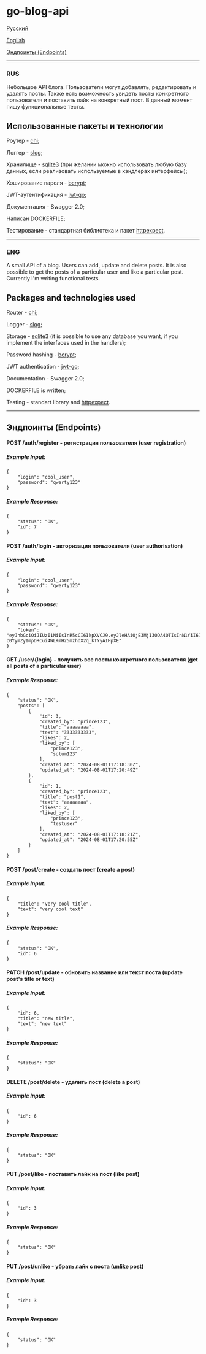 ﻿# go-blog-api
[Русский](#russian)

[English](#english)

[Эндпоинты (Endpoints)](#demo)
___
### RUS <a name="russian"></a> 
Небольшое API блога. Пользователи могут добавлять, редактировать и удалять посты. Также есть возможность увидеть посты конкретного пользователя и поставить лайк на конкретный пост.
В данный момент пишу функциональные тесты.
## Использованные пакеты и технологии
Роутер - [chi](https://github.com/go-chi/chi/);

Логгер - [slog](https://pkg.go.dev/golang.org/x/exp/slog);

Хранилище - [sqlite3](https://www.sqlite.org/) (при желании можно использовать любую базу данных, если реализовать используемые в хэндлерах интерфейсы);

Хэширование пароля - [bcrypt](https://pkg.go.dev/golang.org/x/crypto/bcrypt);

JWT-аутентификация - [jwt-go](https://pkg.go.dev/github.com/golang-jwt/jwt/v5);

Документация - Swagger 2.0;

Написан DOCKERFILE;

Тестирование - стандартная библиотека и пакет [httpexpect](https://github.com/gavv/httpexpect).

___
### ENG <a name="english"></a> 
A small API of a blog. Users can add, update and delete posts. It is also possible to get the posts of a particular user and like a particular post.
Currently I'm writing functional tests.
## Packages and technologies used
Router - [chi](https://github.com/go-chi/chi/);

Logger - [slog](https://pkg.go.dev/golang.org/x/exp/slog);

Storage - [sqlite3](https://www.sqlite.org/) (it is possible to use any database you want, if you implement the interfaces used in the handlers);

Password hashing - [bcrypt](https://pkg.go.dev/golang.org/x/crypto/bcrypt);

JWT authentication - [jwt-go](https://pkg.go.dev/github.com/golang-jwt/jwt/v5);

Documentation - Swagger 2.0;

DOCKERFILE is written;

Testing - standart library and [httpexpect](https://github.com/gavv/httpexpect).
___

## Эндпоинты (Endpoints) <a name="demo"></a> 

#### POST /auth/register - регистрация пользователя (user registration)
 
##### Example Input: 
```
{
    "login": "cool_user",
    "password": "qwerty123"
}
```

##### Example Response: 
```
{
    "status": "OK",
    "id": 7
} 
```

#### POST /auth/login - авторизация пользователя (user authorisation)

##### Example Input: 
```
{
    "login": "cool_user",
    "password": "qwerty123"
}
```

##### Example Response: 
```
{
    "status": "OK",
    "token": "eyJhbGciOiJIUzI1NiIsInR5cCI6IkpXVCJ9.eyJleHAiOjE3MjI3ODA4OTIsInN1YiI6ImNvb2xfdXNlciJ9.n-c0YymZyImpDRCui4WLKmH25mzhdX2q_kTYyAIHpXE"
}
```

#### GET /user/{login} - получить все посты конкретного пользователя (get all posts of a particular user)

##### Example Response: 
```
{
    "status": "OK",
    "posts": [
        {
            "id": 3,
            "created_by": "prince123",
            "title": "aaaaaaaa",
            "text": "3333333333",
            "likes": 2,
            "liked_by": [
                "prince123",
                "solum123"
            ],
            "created_at": "2024-08-01T17:18:30Z",
            "updated_at": "2024-08-01T17:20:49Z"
        },
        {
            "id": 1,
            "created_by": "prince123",
            "title": "post1",
            "text": "aaaaaaaa",
            "likes": 2,
            "liked_by": [
                "prince123",
                "testuser"
            ],
            "created_at": "2024-08-01T17:18:21Z",
            "updated_at": "2024-08-01T17:20:55Z"
        }
    ]
}
```

#### POST /post/create - создать пост (create a post)

##### Example Input: 
```
{
    "title": "very cool title",
    "text": "very cool text"
}
```

##### Example Response: 
```
{
    "status": "OK",
    "id": 6
}
```

#### PATCH /post/update - обновить название или текст поста (update post's title or text)

##### Example Input: 
```
{   
    "id": 6,
    "title": "new title",
    "text": "new text"
}
```

##### Example Response: 
```
{
    "status": "OK"
}
```

#### DELETE /post/delete - удалить пост (delete a post)

##### Example Input: 
```
{   
    "id": 6
}
```

##### Example Response: 
```
{
    "status": "OK"
}
```

#### PUT /post/like - поставить лайк на пост (like post)

##### Example Input: 
```
{   
    "id": 3
}
```

##### Example Response: 
```
{
    "status": "OK"
}
```

#### PUT /post/unlike - убрать лайк с поста (unlike post)

##### Example Input: 
```
{   
    "id": 3
}
```

##### Example Response: 
```
{
    "status": "OK"
}
```
